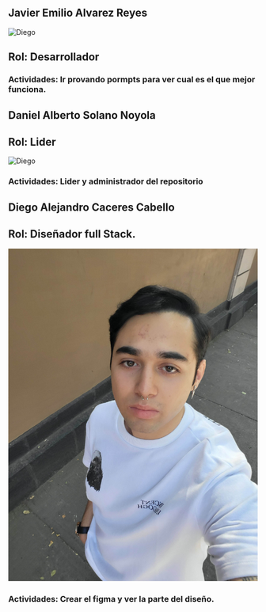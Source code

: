 ## Javier Emilio Alvarez Reyes

![Diego]( Imagenes/javi.jpg)

## Rol: Desarrollador

### Actividades: Ir provando pormpts para ver cual es el que mejor funciona.

## Daniel Alberto Solano Noyola

## Rol: Lider

![Diego]( Imagenes/dani.jpg)

### Actividades: Lider y administrador del repositorio

## Diego Alejandro Caceres Cabello

## Rol: Diseñador full Stack.

![Diego]( Imagenes/diego.jpg)

### Actividades: Crear el figma y ver la parte del diseño.